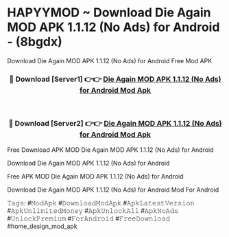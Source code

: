 # HAPYYMOD ~ Download Die Again MOD APK 1.1.12 (No Ads) for Android - (8bgdx)
Download Die Again MOD APK 1.1.12 (No Ads) for Android Free Mod APK

<div align="center">
<h3>🔴 Download [Server1] 👉👉 <a href="https://apk-comot.site?title=Die_Again_MOD_APK_1.1.12_(No_Ads)_for_Android">Die Again MOD APK 1.1.12 (No Ads) for Android Mod Apk</a></h3><br>

<h3>🔴 Download [Server2] 👉👉 <a href="https://apk-comot.site?title=Die_Again_MOD_APK_1.1.12_(No_Ads)_for_Android">Die Again MOD APK 1.1.12 (No Ads) for Android Mod Apk</a></h3>
</div>


Free Download APK MOD Die Again MOD APK 1.1.12 (No Ads) for Android

Download Die Again MOD APK 1.1.12 (No Ads) for Android 

Free APK MOD Die Again MOD APK 1.1.12 (No Ads) for Android 

Download Die Again MOD APK 1.1.12 (No Ads) for Android Mod For Android

𝚃𝚊𝚐𝚜: #𝙼𝚘𝚍𝙰𝚙𝚔 #𝙳𝚘𝚠𝚗𝚕𝚘𝚊𝚍𝙼𝚘𝚍𝙰𝚙𝚔 #𝙰𝚙𝚔𝙻𝚊𝚝𝚎𝚜𝚝𝚅𝚎𝚛𝚜𝚒𝚘𝚗 #𝙰𝚙𝚔𝚄𝚗𝚕𝚒𝚖𝚒𝚝𝚎𝚍𝙼𝚘𝚗𝚎𝚢 #𝙰𝚙𝚔𝚄𝚗𝚕𝚘𝚌𝚔𝙰𝚕𝚕 #𝙰𝚙𝚔𝙽𝚘𝙰𝚍𝚜 #𝚄𝚗𝚕𝚘𝚌𝚔𝙿𝚛𝚎𝚖𝚒𝚞𝚖 #𝙵𝚘𝚛𝙰𝚗𝚍𝚛𝚘𝚒𝚍 #𝙵𝚛𝚎𝚎𝙳𝚘𝚠𝚗𝚕𝚘𝚊𝚍 #home_design_mod_apk